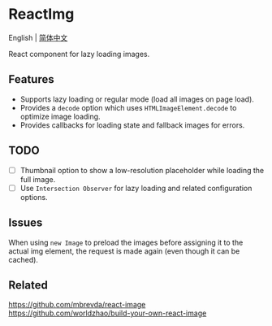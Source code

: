 # ReactImg

English | [简体中文](./README.zh-CN.md)

React component for lazy loading images.

## Features

- Supports lazy loading or regular mode (load all images on page load).
- Provides a `decode` option which uses `HTMLImageElement.decode` to optimize image loading.
- Provides callbacks for loading state and fallback images for errors.
## TODO

- [ ] Thumbnail option to show a low-resolution placeholder while loading the full image.
- [ ] Use `Intersection Observer` for lazy loading and related configuration options.
## Issues

When using `new Image` to preload the images before assigning it to the actual img element, the request is made again (even though it can be cached).

## Related

https://github.com/mbrevda/react-image
https://github.com/worldzhao/build-your-own-react-image